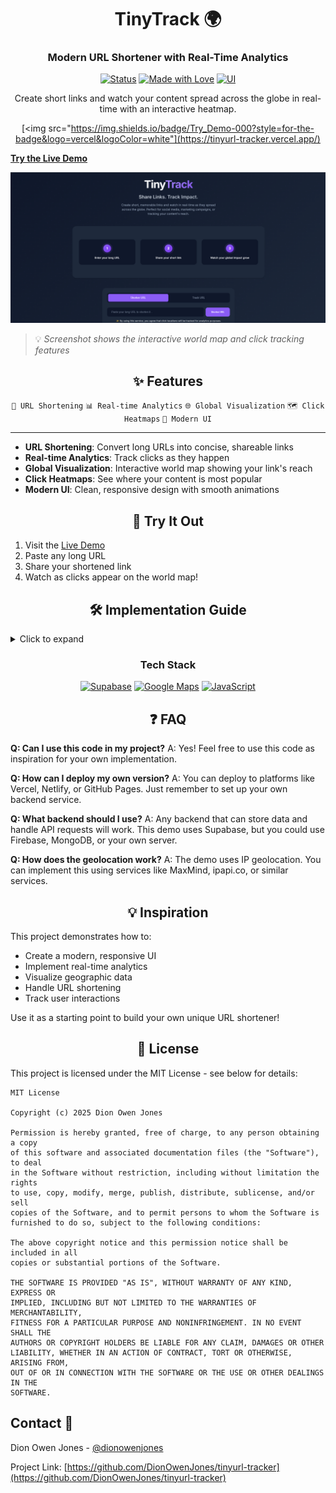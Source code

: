 <div align="center">

# TinyTrack 🌍

### Modern URL Shortener with Real-Time Analytics

[![Status](https://img.shields.io/badge/status-live-success?style=for-the-badge)](https://tinyurl-tracker.vercel.app/)
[![Made with Love](https://img.shields.io/badge/made_with-❤️-ff69b4?style=for-the-badge)](https://tinyurl-tracker.vercel.app/)
[![UI](https://img.shields.io/badge/UI-Modern-8B5CF6?style=for-the-badge)](https://tinyurl-tracker.vercel.app/)

Create short links and watch your content spread across the globe in real-time with an interactive heatmap.

[<img src="https://img.shields.io/badge/Try_Demo-000?style=for-the-badge&logo=vercel&logoColor=white"](https://tinyurl-tracker.vercel.app/)

</div>

**[Try the Live Demo](https://tinyurl-tracker.vercel.app/)**

![TinyTrack Screenshot](screenshot.png)

> 💡 *Screenshot shows the interactive world map and click tracking features*

<div align="center">

## ✨ Features

`🔗 URL Shortening` `📊 Real-time Analytics` `🌐 Global Visualization` `🗺️ Click Heatmaps` `🎨 Modern UI`

</div>

---

- **URL Shortening**: Convert long URLs into concise, shareable links
- **Real-time Analytics**: Track clicks as they happen
- **Global Visualization**: Interactive world map showing your link's reach
- **Click Heatmaps**: See where your content is most popular
- **Modern UI**: Clean, responsive design with smooth animations

<div align="center">

## 🚀 Try It Out

</div>

1. Visit the [Live Demo](https://tinyurl-tracker.vercel.app/)
2. Paste any long URL
3. Share your shortened link
4. Watch as clicks appear on the world map!

<div align="center">

## 🛠️ Implementation Guide

</div>

<details>
<summary>Click to expand</summary>

Want to build your own URL shortener? Here's what you'll need:

### Frontend
- HTML, CSS, and JavaScript
- Google Maps JavaScript API for visualization
- Modern UI framework of your choice

### Backend
- Database for storing URLs and click data
- API endpoints for:
  - URL shortening
  - Click tracking
  - Analytics retrieval
- Geolocation service for IP addresses

### Example Database Schema

```sql
-- URLs table
CREATE TABLE urls (
    id UUID PRIMARY KEY,
    original_url TEXT NOT NULL,
    short_code TEXT UNIQUE NOT NULL,
    created_at TIMESTAMP WITH TIME ZONE
);

-- Clicks table
CREATE TABLE clicks (
    id UUID PRIMARY KEY,
    short_code TEXT NOT NULL,
    ip_address TEXT,
    latitude DOUBLE PRECISION,
    longitude DOUBLE PRECISION,
    city TEXT,
    country TEXT,
    clicked_at TIMESTAMP WITH TIME ZONE
);
```

</details>

<div align="center">

### Tech Stack

[![Supabase](https://img.shields.io/badge/Supabase-3ECF8E?style=for-the-badge&logo=supabase&logoColor=white)](https://supabase.com)
[![Google Maps](https://img.shields.io/badge/Google_Maps-4285F4?style=for-the-badge&logo=google-maps&logoColor=white)](https://developers.google.com/maps)
[![JavaScript](https://img.shields.io/badge/JavaScript-F7DF1E?style=for-the-badge&logo=javascript&logoColor=black)](https://developer.mozilla.org/en-US/docs/Web/JavaScript)

</div>

<div align="center">

## ❓ FAQ

</div>

**Q: Can I use this code in my project?**
A: Yes! Feel free to use this code as inspiration for your own implementation.

**Q: How can I deploy my own version?**
A: You can deploy to platforms like Vercel, Netlify, or GitHub Pages. Just remember to set up your own backend service.

**Q: What backend should I use?**
A: Any backend that can store data and handle API requests will work. This demo uses Supabase, but you could use Firebase, MongoDB, or your own server.

**Q: How does the geolocation work?**
A: The demo uses IP geolocation. You can implement this using services like MaxMind, ipapi.co, or similar services.

<div align="center">

## 💡 Inspiration

</div>

This project demonstrates how to:
- Create a modern, responsive UI
- Implement real-time analytics
- Visualize geographic data
- Handle URL shortening
- Track user interactions

Use it as a starting point to build your own unique URL shortener!

<div align="center">

## 📄 License

</div>

This project is licensed under the MIT License - see below for details:

```
MIT License

Copyright (c) 2025 Dion Owen Jones

Permission is hereby granted, free of charge, to any person obtaining a copy
of this software and associated documentation files (the "Software"), to deal
in the Software without restriction, including without limitation the rights
to use, copy, modify, merge, publish, distribute, sublicense, and/or sell
copies of the Software, and to permit persons to whom the Software is
furnished to do so, subject to the following conditions:

The above copyright notice and this permission notice shall be included in all
copies or substantial portions of the Software.

THE SOFTWARE IS PROVIDED "AS IS", WITHOUT WARRANTY OF ANY KIND, EXPRESS OR
IMPLIED, INCLUDING BUT NOT LIMITED TO THE WARRANTIES OF MERCHANTABILITY,
FITNESS FOR A PARTICULAR PURPOSE AND NONINFRINGEMENT. IN NO EVENT SHALL THE
AUTHORS OR COPYRIGHT HOLDERS BE LIABLE FOR ANY CLAIM, DAMAGES OR OTHER
LIABILITY, WHETHER IN AN ACTION OF CONTRACT, TORT OR OTHERWISE, ARISING FROM,
OUT OF OR IN CONNECTION WITH THE SOFTWARE OR THE USE OR OTHER DEALINGS IN THE
SOFTWARE.
```

## Contact 📧

Dion Owen Jones - [@dionowenjones](https://github.com/dionowenjones)

Project Link: [https://github.com/DionOwenJones/tinyurl-tracker](https://github.com/DionOwenJones/tinyurl-tracker)
